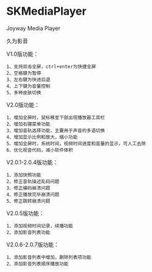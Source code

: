 # SKMediaPlayer
Joyway Media Player

久为影音

V1.0版功能：

    1、支持双击全屏，ctrl+enter为快捷全屏  
    2、空格键为暂停
    3、左右键为快进后退
    4、上下键为音量控制
    5、多种皮肤切换

V2.0版功能：

    1、增加全屏时，鼠标移至下部出现播放器工具栏
    2、增加右键菜单功能
    3、增加音轨选择功能，主要用于声音的多语切换
    4、增加显示比例和放大，缩小功能
    5、增加全屏时，系统时间，视频时间进度和音量的显示，可人工去除
    6、优化视音代码，减小软件体积 
  
V2.0.1-2.0.4版功能：

    1、添加快照功能
    2、修正音轨描述乱码问题
    3、修正编码崩溃问题
    4、修正播放完毕崩溃问题
    5、修正跳转崩溃问题

V2.0.5版功能：

    1、添加视频时间记录，续播功能
    2、添加影音列表功能
	
V2.0.6-2.0.7版功能：

    1、添加影音列表中增加，删除列表项功能
	2、添加影音列表顺序播放功能
